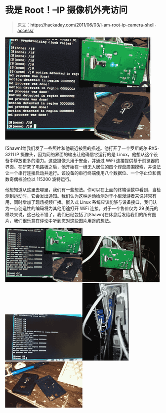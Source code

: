 # 我是 Root！–IP 摄像机外壳访问

> 原文：<https://hackaday.com/2011/06/03/i-am-root-ip-camera-shell-access/>

![](img/4c9ff25447f297f64f05eb1c5e3dd277.png "ip-camera-shell-access")

[Shawn]给我们发了一些照片和他最近被黑的描述。他打开了一个罗斯威尔·RXS-3211 IP 摄像头，因为网络界面的输出让他确信它运行的是 Linux，他想从这个设备中释放更多的潜力。这些摄像头用于安全，并通过 WiFi 连接提供基于浏览器的界面。在研究了电路板之后，他开始在一组无人居住的四个焊盘周围摸索，并设法让一个串行连接启动并运行。该设备的串行终端使用八个数据位、一个停止位和偶数奇偶校验位以 115200 波特运行。

他想知道从这里去哪里，我们有一些想法。你可以在上面的终端读数中看到，当检测到运动时，它会发出通知。我们认为这种运动检测对于小型漫游者来说非常有用，同时增加了现场视频广播。嵌入式 Linux 系统应该能够与设备接口，我们认为一点创造性的编码将为其他用途打开 WiFi 连接。对于一个售价仅为 29 美元的模块来说，这已经不错了。我们已经包括了[Shawn]在休息后发给我们的所有图片，我们很乐意在评论中听到您对这些图片用途的想法。

[![](img/17d5083d0802225f3d4d73151c275e31.png)](https://hackaday.com/wp-content/uploads/2011/06/ip-camera-shell-access.jpg)[![](img/1e87a5fb560ea23562e4f271cd2d350e.png)](https://hackaday.com/wp-content/uploads/2011/06/242866_2116324354159_1427220026_32574683_8174018_o.jpg)[![](img/a69d126868531b6c4f5bb880194b3c10.png)](https://hackaday.com/wp-content/uploads/2011/06/257437_2116325194180_1427220026_32574690_6546964_o.jpg)[![](img/10e56fa971225f19d56d5bad917dd340.png)](https://hackaday.com/wp-content/uploads/2011/06/259296_2116323914148_1427220026_32574682_5545474_o.jpg)[![](img/ac6a157a8b86094ba2b9bbd72a8cefd1.png)](https://hackaday.com/wp-content/uploads/2011/06/259549_2116324834171_1427220026_32574686_1097861_o.jpg)